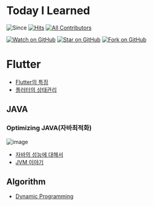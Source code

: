 # Today I Learned
![Since](https://img.shields.io/badge/since-2024.04.16-333333.svg?style=flat-square)
[![Hits](https://hits.seeyoufarm.com/api/count/incr/badge.svg?url=https%3A%2F%2Fgithub.com%2FJHPrk%2Fhit-counter&count_bg=%2379C83D&title_bg=%23555555&icon=&icon_color=%23E7E7E7&title=hits&edge_flat=false)](https://hits.seeyoufarm.com)
[![All Contributors](https://img.shields.io/badge/all_contributors-1-orange.svg?style=flat-square)](#contributors)

[![Watch on GitHub](https://img.shields.io/github/watchers/JHPrk/HelloWorldie.svg?style=social)](https://github.com/JHPrk/HelloWorldie/watchers)
[![Star on GitHub](https://img.shields.io/github/stars/JHPrk/HelloWorldie.svg?style=social)](https://github.com/JHPrk/HelloWorldie/stargazers)
[![Fork on GitHub](https://img.shields.io/github/forks/JHPrk/HelloWorldie.svg?style=social)](https://github.com/JHPrk/HelloWorldie/network/members)

# Flutter
- [Flutter의 특징](https://github.com/JHPrk/HelloWorldie/blob/IN-WRITING/Flutter/Introduction.md)
- [플러터의 상태관리](https://github.com/JHPrk/HelloWorldie/blob/IN-WRITING/Flutter/Bloc%20Pattern.md)

## JAVA
### Optimizing JAVA(자바최적화)
![image](https://github.com/JHPrk/HelloWorldie/assets/23393661/a3a8e4a5-20d8-4ab7-b6f5-0b4d6bb755c2)
- [자바의 성능에 대해서](https://github.com/JHPrk/HelloWorldie/blob/main/Java/Java%20Basics.md)
- [JVM 이야기](https://github.com/JHPrk/HelloWorldie/blob/main/Java/Java%20Virtual%20Machine.md)

## Algorithm
- [Dynamic Programming](https://github.com/JHPrk/HelloWorldie/blob/main/Algorithm/Dynamic%20Programming.md)


